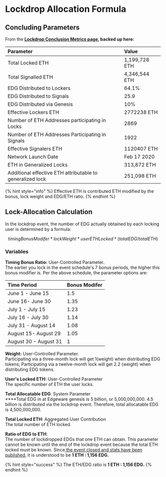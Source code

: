 # Lockdrop Allocation Formula

## Concluding Parameters

From the [**Lockdrop Conclusion Metrics page**](https://commonwealth.im/edgeware/stats)**, backed up here:**

| Parameter | Value |
| :--- | :--- |
| Total Locked ETH | 1,199,728 ETH |
| Total Signalled ETH | 4,346,544 ETH |
| EDG Distributed to Lockers | 64.1% |
| EDG Distributed to Signals | 25.9 |
| EDG Distributed via Genesis | 10% |
| Effective Lockers ETH | 2772238 ETH |
| Number of ETH Addresses participating in Locks  | 2869 |
| Number of ETH Addresses Participating in Signals | 1922 |
| Effective Signalers ETH | 1120407 ETH |
| Network Launch Date | Feb 17 2020 |
| ETH in Generalized Locks | 313,872 ETH |
| Additional effective ETH attributable to generalized lock | 251,098 ETH |

{% hint style="info" %}
Effective ETH is contributed ETH modified by the bonus, lock weight and EDG/ETH ratio.
{% endhint %}

## Lock-Allocation Calculation

In the lockdrop event, the number of EDG actually obtained by each locking user is determined by a formula:

$$
timingBonusModifer * lockWeight * userETHLocked*(totalEDG/totalETH)
$$

### Variables

**Timing Bonus Ratio:** User-Controlled Parameter.   
The earlier you lock in the event schedule's 7 bonus periods, the higher this bonus modifier is. Per the above schedule, the parameter options are:

| Time Period | Bonus Modifer |
| :--- | :--- |
| June 1 - June 15 | 1.5 |
| June 16- June 30 | 1.35 |
| July 1 - July 15 | 1.23 |
| July 16 - July 30 | 1.14 |
| July 31 - August 14 | 1.08 |
| August 15- August 29 | 1.05 |
| August 30 - August 31 | 1 |

**Weight:** User-Controlled Parameter.   
Participating via a three-month lock will get 1\(weight\) when distributing EDG tokens; Participating via a twelve-month lock will get 2.2 \(weight\) when distributing EDG tokens.

**User's Locked ETH:** User-Controlled Parameter  
The specific number of ETH the user locks.

**Total Allocatable EDG**:  System Parameter  
****Total EDG in at Edgeware genesis is 5 billion, or 5,000,000,000. 4.5 billion is distributed via the lockdrop event. Therefore, total allocatable EDG is 4,500,000,000.

**Total Locked ETH:** Aggregated User Contribution  
The total number of ETH locked.

**Ratio of EDG to ETH**:   
The number of lockdropped EDGs that one ETH can obtain. This parameter cannot be known until the end of the lockdrop event because the total ETH locked must be known. Since[ the event closed and stats have been published](https://commonwealth.im/edgeware/stats), it is understood to be **1 ETH : 1,156 EDG.**

{% hint style="success" %}
The ETH/EDG ratio is **1 ETH : 1,156 EDG.**
{% endhint %}

